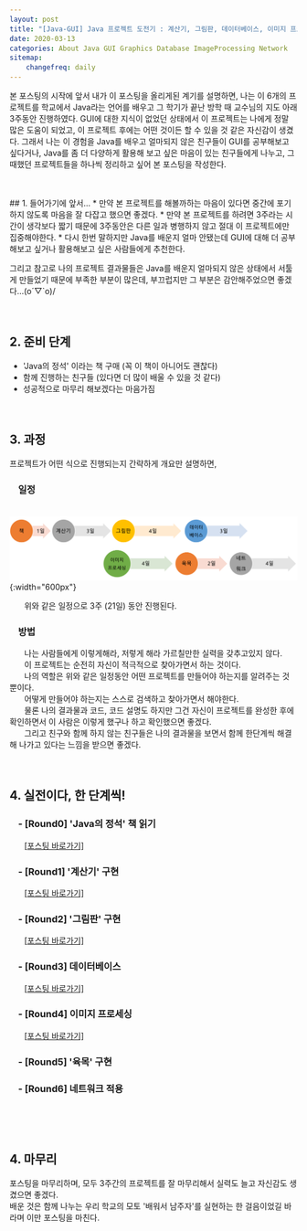 ```yaml
---
layout: post
title: "[Java-GUI] Java 프로젝트 도전기 : 계산기, 그림판, 데이터베이스, 이미지 프로세싱, 육목, 네트워크"
date: 2020-03-13
categories: About Java GUI Graphics Database ImageProcessing Network
sitemap:
    changefreq: daily
---
```


본 포스팅의 시작에 앞서 내가 이 포스팅을 올리게된 계기를 설명하면, 나는 이 6개의 프로젝트를 학교에서 Java라는 언어를 배우고 그 학기가 끝난 방학 때 교수님의 지도 아래 3주동안 진행하였다. GUI에 대한 지식이 없었던 상태에서 이 프로젝트는 나에게 정말 많은 도움이 되었고, 이 프로젝트 후에는 어떤 것이든 할 수 있을 것 같은 자신감이 생겼다. 그래서 나는 이 경험을 Java를 배우고 얼마되지 않은 친구들이 GUI를 공부해보고 싶다거나, Java를 좀 더 다양하게 활용해 보고 싶은 마음이 있는 친구들에게 나누고, 그 때했던 프로젝트들을 하나씩 정리하고 싶어 본 포스팅을 작성한다.  
<br/>

<br/>
## 1. 들어가기에 앞서...
* 만약 본 프로젝트를 해볼까하는 마음이 있다면 중간에 포기하지 않도록 마음을 잘 다잡고 했으면 좋겠다.
* 만약 본 프로젝트를 하려면 3주라는 시간이 생각보다 짧기 때문에 3주동안은 다른 일과 병행하지 않고 절대 이 프로젝트에만 집중해야한다.
* 다시 한번 말하지만 Java를 배운지 얼마 안됐는데 GUI에 대해 더 공부해보고 싶거나 활용해보고 싶은 사람들에게 추천한다.

그리고 참고로 나의 프로젝트 결과물들은 Java를 배운지 얼마되지 않은 상태에서 서툴게 만들었기 때문에 부족한 부분이 많은데, 부끄럽지만 그 부분은 감안해주었으면 좋겠다...(o´▽`o)/
<br/><br/><br/>

## 2. 준비 단계
* 'Java의 정석' 이라는 책 구매 (꼭 이 책이 아니어도 괜찮다)
* 함께 진행하는 친구들 (있다면 더 많이 배울 수 있을 것 같다)
* 성공적으로 마무리 해보겠다는 마음가짐
<br/><br/><br/>

## 3. 과정
프로젝트가 어떤 식으로 진행되는지 간략하게 개요만 설명하면,
### ㅤ일정
ㅤㅤ![process](/assets/img/post/About_me/JavaCamp/process.png){:width="600px"}  

ㅤㅤ위와 같은 일정으로 3주 (21일) 동안 진행된다.
### ㅤ방법
ㅤㅤ나는 사람들에게 이렇게해라, 저렇게 해라 가르칠만한 실력을 갖추고있지 않다.  
ㅤㅤ이 프로젝트는 순전히 자신이 적극적으로 찾아가면서 하는 것이다.  
ㅤㅤ나의 역할은 위와 같은 일정동안 어떤 프로젝트를 만들어야 하는지를 알려주는 것 뿐이다.  
ㅤㅤ어떻게 만들어야 하는지는 스스로 검색하고 찾아가면서 해야한다.  
ㅤㅤ물론 나의 결과물과 코드, 코드 설명도 하지만 그건 자신이 프로젝트를 완성한 후에 확인하면서 이 사람은 이렇게 했구나 하고 확인했으면 좋겠다.  
ㅤㅤ그리고 친구와 함께 하지 않는 친구들은 나의 결과물을 보면서 함께 한단계씩 해결해 나가고 있다는 느낌을 받으면 좋겠다.
<br/><br/><br/>

## 4. 실전이다, 한 단계씩!
### ㅤ- [Round0] 'Java의 정석' 책 읽기
ㅤㅤ[[포스팅 바로가기]](https://0pencoding.github.io/about/java/gui/2020/03/12/JavaCamp_Round0_%EC%9E%90%EB%B0%94%EC%9D%98%EC%A0%95%EC%84%9D%EC%B1%85%EC%9D%BD%EA%B8%B0.html)  

### ㅤ- [Round1] '계산기' 구현
ㅤㅤ[[포스팅 바로가기]](https://0pencoding.github.io/about/java/gui/2020/03/13/JavaCamp_Round1_%EA%B3%84%EC%82%B0%EA%B8%B0.html)  

### ㅤ- [Round2] '그림판' 구현
ㅤㅤ[[포스팅 바로가기]](https://0pencoding.github.io/about/java/gui/graphics/2020/03/13/JavaCamp_Round2_%EA%B7%B8%EB%A6%BC%ED%8C%90.html)  

### ㅤ- [Round3] 데이터베이스
ㅤㅤ[[포스팅 바로가기]](https://0pencoding.github.io/about/java/gui/database/mysql/2020/03/14/JavaCamp_Round3_%EB%8D%B0%EC%9D%B4%ED%84%B0%EB%B2%A0%EC%9D%B4%EC%8A%A4.html)  

### ㅤ- [Round4] 이미지 프로세싱
ㅤㅤ[[포스팅 바로가기]](https://0pencoding.github.io/about/java/gui/imageprocessing/2020/03/14/JavaCamp_Round4_%EC%9D%B4%EB%AF%B8%EC%A7%80%ED%94%84%EB%A1%9C%EC%84%B8%EC%8B%B1.html)  

### ㅤ- [Round5] '육목' 구현
<!-- ㅤㅤ[[포스팅 바로가기]](abc)   -->

### ㅤ- [Round6] 네트워크 적용
<!-- ㅤㅤ[[포스팅 바로가기]](abc) -->
<br/><br/><br/>

## 4. 마무리
포스팅을 마무리하며, 모두 3주간의 프로젝트를 잘 마무리해서 실력도 늘고 자신감도 생겼으면 좋겠다.  
배운 것은 함께 나누는 우리 학교의 모토 '배워서 남주자'를 실현하는 한 걸음이었길 바라며 이만 포스팅을 마친다.  
<br/>
<br/>